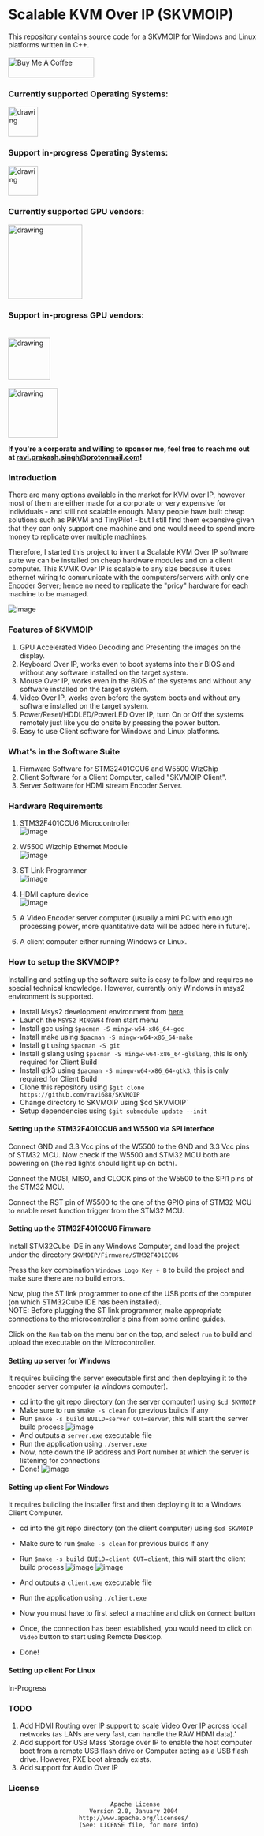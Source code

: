 
# Scalable KVM Over IP (SKVMOIP)
This repository contains source code for a SKVMOIP for Windows and Linux platforms written in C++.<br> <br>
<a href="https://www.buymeacoffee.com/raviprakashsingh" target="_blank"><img src="https://cdn.buymeacoffee.com/buttons/default-orange.png" alt="Buy Me A Coffee" height="41" width="174"></a>

### Currently supported Operating Systems: <br>
<img src="https://upload.wikimedia.org/wikipedia/commons/thumb/5/5f/Windows_logo_-_2012.svg/1024px-Windows_logo_-_2012.svg.png" alt="drawing" width="60"/>

### Support in-progress Operating Systems: <br>
<img src="https://upload.wikimedia.org/wikipedia/commons/thumb/3/35/Tux.svg/398px-Tux.svg.png" alt="drawing" width="60"/>

### Currently supported GPU vendors: <br>
<img src="https://www.nvidia.com/content/nvidiaGDC/us/en_US/about-nvidia/legal-info/logo-brand-usage/_jcr_content/root/responsivegrid/nv_container_392921705/nv_container_412055486/nv_image.coreimg.100.850.png/1703060329095/nvidia-logo-horz.png" alt="drawing" width="150"/>

### Support in-progress GPU vendors: <br> <br>
<img src="https://static.wikia.nocookie.net/logopedia/images/a/a4/Intel_2020.svg/revision/latest?cb=20201010162844" alt="drawing" width="85"/> <br> <br>
<img src="https://logos-world.net/wp-content/uploads/2020/03/AMD-Logo-700x394.png" alt="drawing" width="100"/>

**If you're a corporate and willing to sponsor me, feel free to reach me out at ravi.prakash.singh@protonmail.com!**

### Introduction
There are many options available in the market for KVM over IP, however most of them are either made for a corporate or very expensive for individuals - and still not scalable enough.
Many people have built cheap solutions such as PiKVM and TinyPilot - but I still find them expensive given that they can only support one machine and one would need to spend more money to replicate over multiple machines.

Therefore, I started this project to invent a Scalable KVM Over IP software suite we can be installed on cheap hardware modules and on a client computer. This KVMK Over IP is scalable to any size because it uses ethernet wiring to communicate with the computers/servers with only one Encoder Server; hence no need to replicate the "pricy" hardware for each machine to be managed.

![image](https://github.com/ravi688/SKVMOIP/assets/67525292/d246b7cc-0b23-474b-8a22-5f4ae3b16c89)


### Features of SKVMOIP
1. GPU Accelerated Video Decoding and Presenting the images on the display.
2. Keyboard Over IP, works even to boot systems into their BIOS and without any software installed on the target system.
3. Mouse Over IP, works even in the BIOS of the systems and without any software installed on the target system.
4. Video Over IP, works even before the system boots and without any software installed on the target system.
5. Power/Reset/HDDLED/PowerLED Over IP, turn On or Off the systems remotely just like you do onsite by pressing the power button.
6. Easy to use Client software for Windows and Linux platforms.

### What's in the Software Suite
1. Firmware Software for STM32401CCU6 and W5500 WizChip
2. Client Software for a Client Computer, called "SKVMOIP Client".
3. Server Software for HDMI stream Encoder Server.

### Hardware Requirements
1. STM32F401CCU6 Microcontroller <br>
   ![image](https://github.com/ravi688/SKVMOIP/assets/67525292/f13e7252-0d89-49c2-a52f-ebf7803b3bd0)
2. W5500 Wizchip Ethernet Module <br>
   ![image](https://github.com/ravi688/SKVMOIP/assets/67525292/7b2a3e0d-1f28-4178-b4c7-9ac473994901)

4. ST Link Programmer <br>
   ![image](https://github.com/ravi688/SKVMOIP/assets/67525292/9f430d93-381f-4cf5-9f4b-c1bbdd53215a)

6. HDMI capture device <br>
   ![image](https://github.com/ravi688/SKVMOIP/assets/67525292/527fcdd5-13f4-42a7-b2b5-5d3d4fa4df7d)

8. A Video Encoder server computer (usually a mini PC with enough processing power, more quantitative data will be added here in future).
9. A client computer either running Windows or Linux.

### How to setup the SKVMOIP?
Installing and setting up the software suite is easy to follow and requires no special technical knowledge. However, currently only Windows in msys2 environment is supported.

- Install Msys2 development environment from [here](https://www.msys2.org/)
- Launch the `MSYS2 MINGW64` from start menu
- Install gcc using `$pacman -S mingw-w64-x86_64-gcc`
- Install make using `$pacman -S mingw-w64-x86_64-make`
- Install git using `$pacman -S git`
- Install glslang using `$pacman -S mingw-w64-x86_64-glslang`, this is only required for Client Build
- Install gtk3 using `$pacman -S mingw-w64-x86_64-gtk3`, this is only required for Client Build
- Clone this repository using `$git clone https://github.com/ravi688/SKVMOIP`
- Change directory to SKVMOIP using $cd SKVMOIP`
- Setup dependencies using `$git submodule update --init`

#### Setting up the STM32F401CCU6 and W5500 via SPI interface
Connect GND and 3.3 Vcc pins of the W5500 to the GND and 3.3 Vcc pins of STM32 MCU. Now check if the W5500 and STM32 MCU both are powering on (the red lights should light up on both).

Connect the MOSI, MISO, and CLOCK pins of the W5500 to the SPI1 pins of the STM32 MCU.

Connect the RST pin of W5500 to the one of the GPIO pins of STM32 MCU to enable reset function trigger from the STM32 MCU. 

#### Setting up the STM32F401CCU6 Firmware
Install STM32Cube IDE in any Windows Computer, and load the project under the directory `SKVMOIP/Firmware/STM32F401CCU6`

Press the key combination `Windows Logo Key + B` to build the project and make sure there are no build errors.

Now, plug the ST link programmer to one of the USB ports of the computer (on which STM32Cube IDE has been installed). <br>
NOTE: Before plugging the ST link programmer, make appropriate connections to the microcontroller's pins from some online guides.

Click on the `Run` tab on the menu bar on the top, and select `run` to build and upload the executable on the Microcontroller.

#### Setting up server for Windows
It requires building the server executable first and then deploying it to the encoder server computer (a windows computer).
- cd into the git repo directory (on the server computer) using `$cd SKVMOIP`
- Make sure to run `$make -s clean` for previous builds if any
- Run `$make -s build BUILD=server OUT=server`, this will start the server build process
  ![image](https://github.com/ravi688/SKVMOIP/assets/67525292/5d2ec0c2-a12c-4267-b215-63b535c74115)
- And outputs a `server.exe` executable file
- Run the application using `./server.exe`
- Now, note down the IP address and Port number at which the server is listening for connections
- Done!
![image](https://github.com/ravi688/SKVMOIP/assets/67525292/933de9b9-6281-46f5-ae44-58413b717d26)


#### Setting up client For Windows
It requires buildilng the installer first and then deploying it to a Windows Client Computer.
- cd into the git repo directory (on the client computer) using `$cd SKVMOIP`
- Make sure to run `$make -s clean` for previous builds if any
- Run `$make -s build BUILD=client OUT=client`, this will start the client build process
  ![image](https://github.com/ravi688/SKVMOIP/assets/67525292/cb4909e5-9b20-43fd-8290-7a759876257b)
  ![image](https://github.com/ravi688/SKVMOIP/assets/67525292/6cdaad28-ecca-4cb6-9dd4-d0d28476cab8)

- And outputs a `client.exe` executable file
- Run the application using `./client.exe`
- Now you must have to first select a machine and click on `Connect` button
- Once, the connection has been established, you would need to click on `Video` button to start using Remote Desktop.
- Done!

#### Setting up client For Linux
In-Progress

### TODO
1. Add HDMI Routing over IP support to scale Video Over IP across local networks (as LANs are very fast, can handle the RAW HDMI data).'
2. Add support for USB Mass Storage over IP to enable the host computer boot from a remote USB flash drive or Computer acting as a USB flash drive. However, PXE boot already exists.
3. Add support for Audio Over IP

### License
                                 Apache License
                           Version 2.0, January 2004
                        http://www.apache.org/licenses/
                        (See: LICENSE file, for more info)
